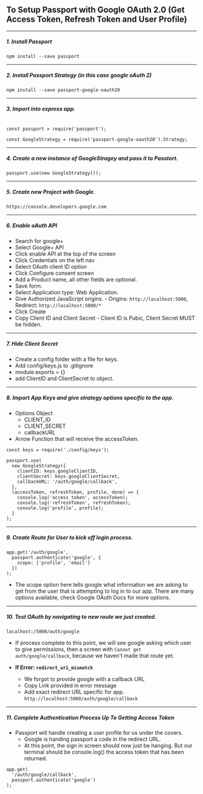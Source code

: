## To Setup Passport with Google OAuth 2.0 (Get Access Token, Refresh Token and User Profile)

---

##### 1. Install Passport

`npm install --save passport`

---

##### 2. Install Passport Strategy (in this case google oAuth 2)

`npm install --save passport-google-oauth20`

---

##### 3. Import into express app.

```

const passport = require('passport');

const GoogleStrategy = require('passport-google-oauth20').Strategy;
```

---

##### 4. Create a new instance of GoogleStragey and pass it to Passtort.

`passport.use(new GoogleStrategy());`

---

##### 5. Create new Project with Google.

`https://console.developers.google.com`

---

##### 6. Enable oAuth API

- Search for google+
- Select Google+ API
- Click enable API at the top of the screen
- Click Credentials on the left nav
- Select OAuth client ID option
- Click Configure consent screen
- Add a Product name, all other fields are optional.
- Save form.
- Select Application type: Web Application.
- Give Authorized JavaScript origins. - Origins: `http://localhost:5000`, Redirect: `http://localhost:5000/*`
- Click Create
- Copy Client ID and Client Secret - Client ID is Pubic, Client Secret MUST be hidden.

---

##### 7. Hide Client Secret
- Create a config folder with a file for keys.
- Add config/keys.js to .gitignore
- module.exports = {}
- add ClientID and ClientSecret to object.

---

##### 8. Import App Keys and give strategy options specific to the app.
- Options Object
    - CLIENT_ID
    - CLIENT_SECRET
    - callbackURL
- Arrow Function that will receive the accessToken.

```
const keys = require('./config/keys');

passport.use(
  new GoogleStrategy({
    clientID: keys.googleClientID,
    clientSecret: keys.googleClientSecret,
    callbackURL: '/auth/google/callback',
  },
  (accessToken, refreshToken, profile, done) => {
    console.log('access token', accessToken);
    console.log('refreshToken', refreshToken);
    console.log('profile', profile);
  }
);
```

---

##### 9. Create Route for User to kick off login process.

```
app.get('/auth/google',
  passport.authenticate('google', {
    scope: ['profile', 'email']
  })
);
```
- The scope option here tells google what information we are asking to get from the user that is attempting to log in to our app.  There are many options available, check Google OAuth Docs for more options.

---

##### 10. Test OAuth by navigating to new route we just created.

`localhost:/5000/auth/google`

- If process complete to this point, we will see google asking which user to give permissions, then a screen with `Cannot get auth/google/callback`, because we haven't made that route yet.

- **If Error: `redirect_uri_mismatch`**
  - We forgot to provide google with a callback URL
  - Copy Link provided in error message
  - Add exact redirect URL specific for app. `http://localhost:5000/auth/google/callback`

---

##### 11. Complete Authentication Process Up To Getting Access Token

- Passport will handle creating a user profile for us under the covers.
  - Google is handing passport a code in the redirect URL.
  - At this point, the sign in screen should now just be hanging. But our terminal should be console.log() the access token that has been returned.

```
app.get(
  '/auth/google/callback',
  passport.authenticate('google')
);
```
